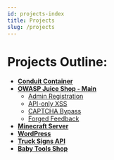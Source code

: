 ```yaml
---
id: projects-index
title: Projects
slug: /projects
---
```


# Projects Outline:

- **[Conduit Container](/docs/conduit-container/)**
- **[OWASP Juice Shop - Main](/docs/owasp-juice-shop/)**
  - [Admin Registration](/docs/owasp-juice-shop/challenges/admin-registration.md)
  - [API-only XSS](/docs/owasp-juice-shop/challenges/api-only-xss.md)
  - [CAPTCHA Bypass](/docs/owasp-juice-shop/challenges/captcha-bypass.md)
  - [Forged Feedback](/docs/owasp-juice-shop/challenges/forged-feedback.md)
- **[Minecraft Server](/docs/minecraft-server/)**
- **[WordPress](/docs/word-press/)**
- **[Truck Signs API](/docs/truck-signs-api/)**
- **[Baby Tools Shop](/docs/baby-tools-shop/)**
